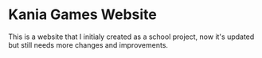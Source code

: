 # Kania Games Website
This is a website that I initialy created as a school project, now it's updated but still needs more changes and improvements.
